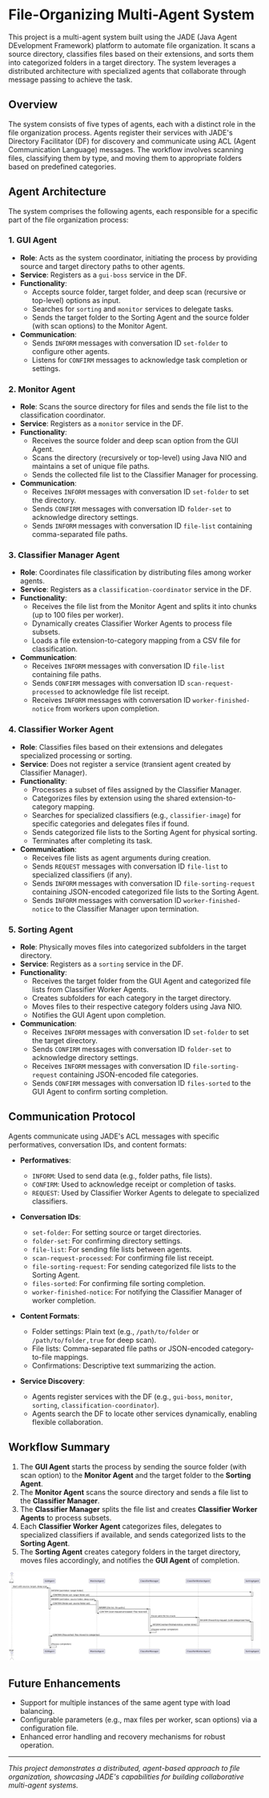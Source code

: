 # File-Organizing Multi-Agent System

This project is a multi-agent system built using the JADE (Java Agent DEvelopment Framework) platform to automate file organization. It scans a source directory, classifies files based on their extensions, and sorts them into categorized folders in a target directory. The system leverages a distributed architecture with specialized agents that collaborate through message passing to achieve the task.

## Overview

The system consists of five types of agents, each with a distinct role in the file organization process. Agents register their services with JADE's Directory Facilitator (DF) for discovery and communicate using ACL (Agent Communication Language) messages. The workflow involves scanning files, classifying them by type, and moving them to appropriate folders based on predefined categories.

## Agent Architecture

The system comprises the following agents, each responsible for a specific part of the file organization process:

### 1. GUI Agent
- **Role**: Acts as the system coordinator, initiating the process by providing source and target directory paths to other agents.
- **Service**: Registers as a `gui-boss` service in the DF.
- **Functionality**:
    - Accepts source folder, target folder, and deep scan (recursive or top-level) options as input.
    - Searches for `sorting` and `monitor` services to delegate tasks.
    - Sends the target folder to the Sorting Agent and the source folder (with scan options) to the Monitor Agent.
- **Communication**:
    - Sends `INFORM` messages with conversation ID `set-folder` to configure other agents.
    - Listens for `CONFIRM` messages to acknowledge task completion or settings.

### 2. Monitor Agent
- **Role**: Scans the source directory for files and sends the file list to the classification coordinator.
- **Service**: Registers as a `monitor` service in the DF.
- **Functionality**:
    - Receives the source folder and deep scan option from the GUI Agent.
    - Scans the directory (recursively or top-level) using Java NIO and maintains a set of unique file paths.
    - Sends the collected file list to the Classifier Manager for processing.
- **Communication**:
    - Receives `INFORM` messages with conversation ID `set-folder` to set the directory.
    - Sends `CONFIRM` messages with conversation ID `folder-set` to acknowledge directory settings.
    - Sends `INFORM` messages with conversation ID `file-list` containing comma-separated file paths.

### 3. Classifier Manager Agent
- **Role**: Coordinates file classification by distributing files among worker agents.
- **Service**: Registers as a `classification-coordinator` service in the DF.
- **Functionality**:
    - Receives the file list from the Monitor Agent and splits it into chunks (up to 100 files per worker).
    - Dynamically creates Classifier Worker Agents to process file subsets.
    - Loads a file extension-to-category mapping from a CSV file for classification.
- **Communication**:
    - Receives `INFORM` messages with conversation ID `file-list` containing file paths.
    - Sends `CONFIRM` messages with conversation ID `scan-request-processed` to acknowledge file list receipt.
    - Receives `INFORM` messages with conversation ID `worker-finished-notice` from workers upon completion.

### 4. Classifier Worker Agent
- **Role**: Classifies files based on their extensions and delegates specialized processing or sorting.
- **Service**: Does not register a service (transient agent created by Classifier Manager).
- **Functionality**:
    - Processes a subset of files assigned by the Classifier Manager.
    - Categorizes files by extension using the shared extension-to-category mapping.
    - Searches for specialized classifiers (e.g., `classifier-image`) for specific categories and delegates files if found.
    - Sends categorized file lists to the Sorting Agent for physical sorting.
    - Terminates after completing its task.
- **Communication**:
    - Receives file lists as agent arguments during creation.
    - Sends `REQUEST` messages with conversation ID `file-list` to specialized classifiers (if any).
    - Sends `INFORM` messages with conversation ID `file-sorting-request` containing JSON-encoded categorized file lists to the Sorting Agent.
    - Sends `INFORM` messages with conversation ID `worker-finished-notice` to the Classifier Manager upon termination.

### 5. Sorting Agent
- **Role**: Physically moves files into categorized subfolders in the target directory.
- **Service**: Registers as a `sorting` service in the DF.
- **Functionality**:
    - Receives the target folder from the GUI Agent and categorized file lists from Classifier Worker Agents.
    - Creates subfolders for each category in the target directory.
    - Moves files to their respective category folders using Java NIO.
    - Notifies the GUI Agent upon completion.
- **Communication**:
    - Receives `INFORM` messages with conversation ID `set-folder` to set the target directory.
    - Sends `CONFIRM` messages with conversation ID `folder-set` to acknowledge directory settings.
    - Receives `INFORM` messages with conversation ID `file-sorting-request` containing JSON-encoded file categories.
    - Sends `CONFIRM` messages with conversation ID `files-sorted` to the GUI Agent to confirm sorting completion.

## Communication Protocol

Agents communicate using JADE's ACL messages with specific performatives, conversation IDs, and content formats:

- **Performatives**:
    - `INFORM`: Used to send data (e.g., folder paths, file lists).
    - `CONFIRM`: Used to acknowledge receipt or completion of tasks.
    - `REQUEST`: Used by Classifier Worker Agents to delegate to specialized classifiers.

- **Conversation IDs**:
    - `set-folder`: For setting source or target directories.
    - `folder-set`: For confirming directory settings.
    - `file-list`: For sending file lists between agents.
    - `scan-request-processed`: For confirming file list receipt.
    - `file-sorting-request`: For sending categorized file lists to the Sorting Agent.
    - `files-sorted`: For confirming file sorting completion.
    - `worker-finished-notice`: For notifying the Classifier Manager of worker completion.

- **Content Formats**:
    - Folder settings: Plain text (e.g., `/path/to/folder` or `/path/to/folder,true` for deep scan).
    - File lists: Comma-separated file paths or JSON-encoded category-to-file mappings.
    - Confirmations: Descriptive text summarizing the action.

- **Service Discovery**:
    - Agents register services with the DF (e.g., `gui-boss`, `monitor`, `sorting`, `classification-coordinator`).
    - Agents search the DF to locate other services dynamically, enabling flexible collaboration.

## Workflow Summary

1. The **GUI Agent** starts the process by sending the source folder (with scan option) to the **Monitor Agent** and the target folder to the **Sorting Agent**.
2. The **Monitor Agent** scans the source directory and sends a file list to the **Classifier Manager**.
3. The **Classifier Manager** splits the file list and creates **Classifier Worker Agents** to process subsets.
4. Each **Classifier Worker Agent** categorizes files, delegates to specialized classifiers if available, and sends categorized lists to the **Sorting Agent**.
5. The **Sorting Agent** creates category folders in the target directory, moves files accordingly, and notifies the **GUI Agent** of completion.

![alt text for screen readers](/docs/sequence.png "Sequence Diagram")

## Future Enhancements

- Support for multiple instances of the same agent type with load balancing.
- Configurable parameters (e.g., max files per worker, scan options) via a configuration file.
- Enhanced error handling and recovery mechanisms for robust operation.

---

*This project demonstrates a distributed, agent-based approach to file organization, showcasing JADE's capabilities for building collaborative multi-agent systems.*
